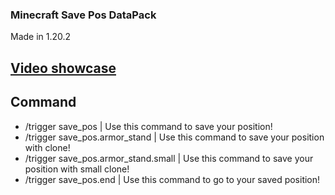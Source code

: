 ### Minecraft Save Pos DataPack

Made in 1.20.2

## [Video showcase](https://youtu.be/eHG_sFSiG6E)

## Command

- /trigger save_pos | Use this command to save your position!
- /trigger save_pos.armor_stand | Use this command to save your position with clone!
- /trigger save_pos.armor_stand.small | Use this command to save your position with small clone!
- /trigger save_pos.end | Use this command to go to your saved position!